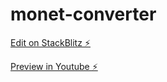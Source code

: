 # monet-converter

[Edit on StackBlitz ⚡️](https://stackblitz.com/edit/react-e9kmsj)

[Preview in Youtube ⚡️](https://www.youtube.com/watch?v=trx0oosyDhs)

